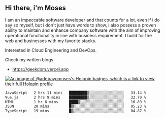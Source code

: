## Hi there, i'm Moses

I am an impeccable software developer and that counts for a lot, even if i do say so myself, but i don't just have words to show, i also possess a proven ability to maintain and enhance company software with the aim of improving operational functionality in line with business requirement. I build for the web and businesses with my favorite stacks.

Interested in Cloud Engineering and DevOps.

Check my written blogs
- https://geekdom.vercel.app

[![An image of @adebayomoses's Holopin badges, which is a link to view their full Holopin profile](https://holopin.me/adebayomoses)](https://holopin.io/@adebayomoses)

<!--START_SECTION:waka-->

```txt
JavaScript   2 hrs 11 mins   ████████▒░░░░░░░░░░░░░░░░   33.14 %
Vue.js       2 hrs 9 mins    ████████▒░░░░░░░░░░░░░░░░   32.70 %
HTML         1 hr 6 mins     ████▒░░░░░░░░░░░░░░░░░░░░   16.89 %
JSON         20 mins         █▒░░░░░░░░░░░░░░░░░░░░░░░   05.23 %
TypeScript   19 mins         █▒░░░░░░░░░░░░░░░░░░░░░░░   04.87 %
```

<!--END_SECTION:waka-->
